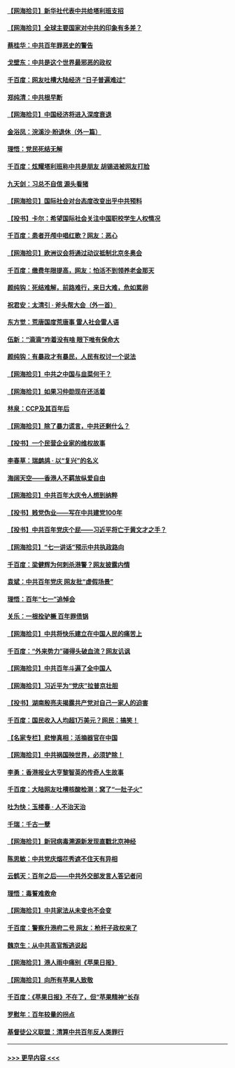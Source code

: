 #### [【网海拾贝】新华社代表中共给塔利班支招](../pages/nsc993/n13087892.md?t=07142351) 
#### [【网海拾贝】全球主要国家对中共的印象有多差？](../pages/nsc993/n13085788.md?t=07142351) 
#### [蔡桂华：中共百年罪恶史的警告](../pages/nsc993/n13085715.md?t=07142351) 
#### [戈壁东：中共是这个世界最邪恶的政权](../pages/nsc993/n13085641.md?t=07142351) 
#### [千百度：网友吐槽大陆经济 “日子普遍难过”](../pages/nsc993/n13085475.md?t=07142351) 
#### [郑纯清：中共根早断](../pages/nsc993/n13084579.md?t=07142351) 
#### [【网海拾贝】中国经济将进入深度衰退](../pages/nsc993/n13082552.md?t=07142351) 
#### [金浴凤：浣溪沙·盼退休（外一篇）](../pages/nsc993/n13081560.md?t=07142351) 
#### [理悟：党民死结无解](../pages/nsc993/n13081552.md?t=07142351) 
#### [千百度：炫耀塔利班称中共是朋友  胡锡进被网友打脸](../pages/nsc993/n13081538.md?t=07142351) 
#### [九天剑：习总不自信 源头看猪](../pages/nsc993/n13081197.md?t=07142351) 
#### [【网海拾贝】国际社会对台态度改变出乎中共预料](../pages/nsc993/n13080968.md?t=07142351) 
#### [【投书】卡尔：希望国际社会关注中国职校学生人权情况](../pages/nsc993/n13080410.md?t=07142351) 
#### [千百度：患者开颅中唱红歌？网友：恶心](../pages/nsc993/n13080377.md?t=07142351) 
#### [【网海拾贝】欧洲议会将通过动议抵制北京冬奥会](../pages/nsc993/n13078156.md?t=07142351) 
#### [千百度：缴费年限提高，网友：怕活不到领养老金那天](../pages/nsc993/n13078088.md?t=07142351) 
#### [颜纯钩：死结难解，前路难行，来日大难，危如累卵](../pages/nsc993/n13077179.md?t=07142351) 
#### [祝君安：太清引 · 斧头帮大会（外一首）](../pages/nsc993/n13077162.md?t=07142351) 
#### [东方觉：荒唐国度荒唐事 雷人社会雷人语](../pages/nsc993/n13075917.md?t=07142351) 
#### [伍新：“滴滴”咋着没有啥 眼下唯有保命大](../pages/nsc993/n13075894.md?t=07142351) 
#### [颜纯钩：有暴政才有暴民，人民有权讨一个说法](../pages/nsc993/n13075734.md?t=07142351) 
#### [【网海拾贝】中共之中国与韭菜何干？](../pages/nsc993/n13075428.md?t=07142351) 
#### [【网海拾贝】如果习仲勋现在还活着](../pages/nsc993/n13073410.md?t=07142351) 
#### [林泉：CCP及其百年后](../pages/nsc993/n13073226.md?t=07142351) 
#### [【网海拾贝】除了暴力谎言，中共还剩什么？](../pages/nsc993/n13071082.md?t=07142351) 
#### [【投书】一个民营企业家的维权故事](../pages/nsc993/n13070932.md?t=07142351) 
#### [李春草：瑞鹧鸪 · 以“复兴”的名义](../pages/nsc993/n13069984.md?t=07142351) 
#### [海阔天空——香港人不羁放纵爱自由](../pages/nsc993/n13069407.md?t=07142351) 
#### [【网海拾贝】中共百年大庆令人想到纳粹](../pages/nsc993/n13068483.md?t=07142351) 
#### [【投书】贱党伪业——写在中共建党100年](../pages/nsc993/n13067843.md?t=07142351) 
#### [【投书】中共百年党庆个屁——习近平将亡于黄文才之手？](../pages/nsc993/n13067425.md?t=07142351) 
#### [【网海拾贝】“七一讲话”预示中共执政路向](../pages/nsc993/n13066434.md?t=07142351) 
#### [千百度：梁健辉为何刺杀港警？网友披露内情](../pages/nsc993/n13066979.md?t=07142351) 
#### [袁斌：中共百年党庆 网友批“虚假场景”](../pages/nsc993/n13066385.md?t=07142351) 
#### [理悟：百年“七一”追悼会](../pages/nsc993/n13066106.md?t=07142351) 
#### [关乐：一根拴驴橛 百年罪债锅](../pages/nsc993/n13066089.md?t=07142351) 
#### [【网海拾贝】中共将快乐建立在中国人民的痛苦上](../pages/nsc993/n13064939.md?t=07142351) 
#### [千百度：“外来势力”碰得头破血流？网友讥讽](../pages/nsc993/n13064878.md?t=07142351) 
#### [【网海拾贝】中共百年斗遍了全中国人](../pages/nsc993/n13060020.md?t=07142351) 
#### [【网海拾贝】习近平为“党庆”拉普京壮胆](../pages/nsc993/n13057781.md?t=07142351) 
#### [【投书】湖南殷亮夫揭露共产党对自己一家人的迫害](../pages/nsc993/n13057744.md?t=07142351) 
#### [千百度：国民收入人均超1万美元？网民：搞笑！](../pages/nsc993/n13057692.md?t=07142351) 
#### [【名家专栏】悲惨真相：活摘器官在中国](../pages/nsc993/n13056611.md?t=07142351) 
#### [【网海拾贝】中共祸国殃世界，必须铲除！](../pages/nsc993/n13056011.md?t=07142351) 
#### [李勇：香港报业大亨黎智英的传奇人生故事](../pages/nsc993/n13055258.md?t=07142351) 
#### [千百度：大陆网友吐槽核酸检测：窝了“一肚子火”](../pages/nsc993/n13055194.md?t=07142351) 
#### [吐为快：玉楼春 · 人不治天治](../pages/nsc993/n13054028.md?t=07142351) 
#### [千瑞：千古一孽](../pages/nsc993/n13054016.md?t=07142351) 
#### [【网海拾贝】新冠病毒溯源新发现直戳北京神经](../pages/nsc993/n13052425.md?t=07142351) 
#### [陈思敏：中共党庆烟花秀遮不住天有异相](../pages/nsc993/n13052020.md?t=07142351) 
#### [云鹤天：百年之后——中共外交部发言人答记者问](../pages/nsc993/n13051604.md?t=07142351) 
#### [理悟：毒誓难救命](../pages/nsc993/n13051601.md?t=07142351) 
#### [【网海拾贝】中共家法从未变也不会变](../pages/nsc993/n13050366.md?t=07142351) 
#### [千百度：警察升港府二号 网友：枪杆子政权来了](../pages/nsc993/n13050261.md?t=07142351) 
#### [魏京生：从中共高官叛逃说起](../pages/nsc993/n13048997.md?t=07142351) 
#### [【网海拾贝】港人雨中痛别《苹果日报》](../pages/nsc993/n13048941.md?t=07142351) 
#### [【网海拾贝】向所有苹果人致敬](../pages/nsc993/n13046795.md?t=07142351) 
#### [千百度：《苹果日报》不在了，但“苹果精神”长存](../pages/nsc993/n13046703.md?t=07142351) 
#### [罗慰年：百年较量的拐点](../pages/nsc993/n13046542.md?t=07142351) 
#### [基督徒公义联盟：清算中共百年反人类罪行](../pages/nsc993/n13046499.md?t=07142351) 

----
#### [ >>> 更早内容 <<< ](../indexes/nsc993-earlier.md)
